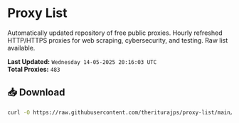 # Proxy List

Automatically updated repository of free public proxies. Hourly refreshed HTTP/HTTPS proxies for web scraping, cybersecurity, and testing. Raw list available.

**Last Updated:** `Wednesday 14-05-2025 20:16:03 UTC`  
**Total Proxies:** `483`

## 📥 Download
```bash
curl -O https://raw.githubusercontent.com/theriturajps/proxy-list/main/proxies.txt
